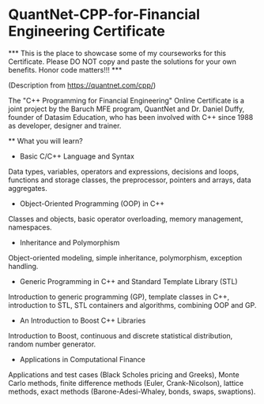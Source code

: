 # QuantNet-CPP-for-Financial Engineering Certificate


*** This is the place to showcase some of my courseworks for this Certificate. Please DO NOT copy and paste the solutions for your own benefits. Honor code matters!!! ***



(Description from https://quantnet.com/cpp/)

The "C++ Programming for Financial Engineering" Online Certificate is a joint project by the Baruch MFE program, QuantNet and Dr. Daniel Duffy, founder of Datasim Education, who has been involved with C++ since 1988 as developer, designer and trainer.

** What you will learn?

* Basic C/C++ Language and Syntax

Data types, variables, operators and expressions, decisions and loops, functions and storage classes, the preprocessor, pointers and arrays, data aggregates.

* Object-Oriented Programming (OOP) in C++

Classes and objects, basic operator overloading, memory management, namespaces.

* Inheritance and Polymorphism

Object-oriented modeling, simple inheritance, polymorphism, exception handling.

* Generic Programming in C++ and Standard Template Library (STL)

Introduction to generic programming (GP), template classes in C++, introduction to STL, STL containers and algorithms, combining OOP and GP.

* An Introduction to Boost C++ Libraries

Introduction to Boost, continuous and discrete statistical distribution, random number generator.

* Applications in Computational Finance

Applications and test cases (Black Scholes pricing and Greeks), Monte Carlo methods, finite difference methods (Euler, Crank-Nicolson), lattice methods, exact methods (Barone-Adesi-Whaley, bonds, swaps, swaptions).
